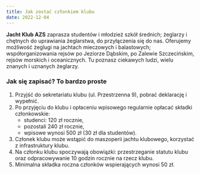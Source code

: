 ```yaml
---
title: Jak zostać członkiem klubu
date: 2022-12-04
---
```

**Jacht Klub AZS** zaprasza studentów i młodzież szkół średnich; żeglarzy i chętnych do uprawiania żeglarstwa, do przyłączenia się do nas.
Oferujemy możliwość żeglugi na jachtach mieczowych i balastowych; współorganizowania rejsów po Jeziorze Dąbskim, po Zalewie Szczecińskim, rejsów morskich i oceanicznych. Tu poznasz ciekawych ludzi, wielu znanych i uznanych żeglarzy.

### Jak się zapisać? To bardzo proste

1. Przyjść do sekretariatu klubu (ul. Przestrzenna 9), pobrać deklarację i wypełnić.
2. Po przyjęciu do klubu i opłaceniu wpisowego regularnie opłacać składki członkowskie:
   - studenci: 120 zł rocznie,
   - pozostali 240 zł rocznie,
   - wpisowe wynosi 500 zł (30 zł dla studentów).
3. Członek klubu może wstąpić do maszoperii jachtu klubowego, korzystać z infrastruktury klubu.
4. Na członku klubu spoczywają obowiązki: przestrzeganie statutu klubu oraz odpracowywanie 10 godzin rocznie na rzecz klubu.
5. Minimalna składka roczna członków wspierających wynosi 50 zł.
